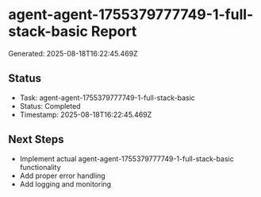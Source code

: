 # agent-agent-1755379777749-1-full-stack-basic Report

Generated: 2025-08-18T16:22:45.469Z

## Status
- Task: agent-agent-1755379777749-1-full-stack-basic
- Status: Completed
- Timestamp: 2025-08-18T16:22:45.469Z

## Next Steps
- Implement actual agent-agent-1755379777749-1-full-stack-basic functionality
- Add proper error handling
- Add logging and monitoring
